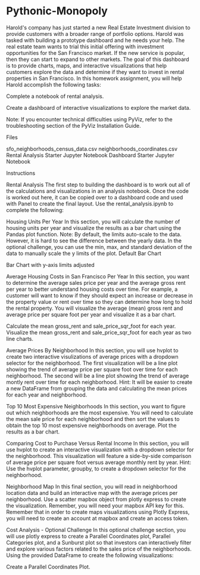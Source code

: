 # Pythonic-Monopoly
Harold's company has just started a new Real Estate Investment division to provide customers with a broader range of portfolio options. Harold was tasked with building a prototype dashboard and he needs your help. The real estate team wants to trial this initial offering with investment opportunities for the San Francisco market. If the new service is popular, then they can start to expand to other markets.
The goal of this dashboard is to provide charts, maps, and interactive visualizations that help customers explore the data and determine if they want to invest in rental properties in San Francisco.
In this homework assignment, you will help Harold accomplish the following tasks:

Complete a notebook of rental analysis.


Create a dashboard of interactive visualizations to explore the market data.


Note: If you encounter technical difficulties using PyViz, refer to the troubleshooting section of the PyViz Installation Guide.


Files

sfo_neighborhoods_census_data.csv
neighborhoods_coordinates.csv
Rental Analysis Starter Jupyter Notebook
Dashboard Starter Jupyter Notebook


Instructions

Rental Analysis
The first step to building the dashboard is to work out all of the calculations and visualizations in an analysis notebook. Once the code is worked out here, it can be copied over to a dashboard code and used with Panel to create the final layout. Use the rental_analysis.ipynb to complete the following:

Housing Units Per Year
In this section, you will calculate the number of housing units per year and visualize the results as a bar chart using the Pandas plot function.
Note: By default, the limits auto-scale to the data. However, it is hard to see the difference between the yearly data. In the optional challenge, you can use the min, max, and standard deviation of the data to manually scale the y limits of the plot.
Default Bar Chart

Bar Chart with y-axis limits adjusted


Average Housing Costs in San Francisco Per Year
In this section, you want to determine the average sales price per year and the average gross rent per year to better understand housing costs over time. For example, a customer will want to know if they should expect an increase or decrease in the property value or rent over time so they can determine how long to hold the rental property. You will visualize the average (mean) gross rent and average price per square foot per year and visualize it as a bar chart.

Calculate the mean gross_rent and sale_price_sqr_foot for each year.
Visualize the mean gross_rent and sale_price_sqr_foot for each year as two line charts.




Average Prices By Neighborhood
In this section, you will use hvplot to create two interactive visulizations of average prices with a dropdown selector for the neighborhood. The first visualization will be a line plot showing the trend of average price per square foot over time for each neighborhood.  The second will be a line plot showing the trend of average montly rent over time for each neighborhood.
Hint: It will be easier to create a new DataFrame from grouping the data and calculating the mean prices for each year and neighborhood.



Top 10 Most Expensive Neighborhoods
In this section, you want to figure out which neighborhoods are the most expensive. You will need to calculate the mean sale price for each neighborhood and then sort the values to obtain the top 10 most expensive neighborhoods on average. Plot the results as a bar chart.


Comparing Cost to Purchase Versus Rental Income
In this section, you will use hvplot to create an interactive visualization with a dropdown selector for the neighborhood. This visualization will feature a side-by-side comparison of average price per square foot versus average monthly rent by year.
Hint: Use the hvplot parameter, groupby, to create a dropdown selector for the neighborhood.


Neighborhood Map
In this final section, you will read in neighborhood location data and build an interactive map with the average prices per neighborhood. Use a scatter mapbox object from plotly express to create the visualization. Remember, you will need your mapbox API key for this.
Remember that in order to create maps visualizations using Plotly Express, you will need to create an account at mapbox and create an access token.


Cost Analysis - Optional Challenge
In this optional challenge section, you will use plotly express to create a Parallel Coordinates plot, Parallel Categories plot, and a Sunburst plot so that investors can interactively filter and explore various factors related to the sales price of the neighborhoods.
Using the provided DataFrame to create the following visualizations:

Create a Parallel Coordinates Plot.


